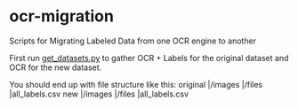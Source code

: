 # ocr-migration
Scripts for Migrating Labeled Data from one OCR engine to another

First run [get_datasets.py](https://github.com/IndicoDataSolutions/project-fruitfly/blob/main/dataset_scripts/get_datasets.py) to gather OCR + Labels for the original dataset and OCR for the new dataset.

You should end up with file structure like this:
original
   |/images
   |/files
   |all_labels.csv
new
   |/images
   |/files
   |all_labels.csv
   
